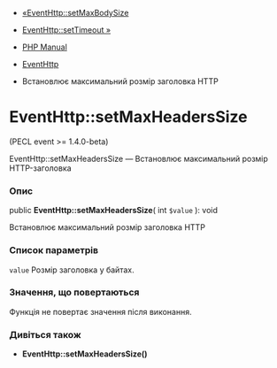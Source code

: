 - [«EventHttp::setMaxBodySize](eventhttp.setmaxbodysize.md)
- [EventHttp::setTimeout »](eventhttp.settimeout.md)

- [PHP Manual](index.md)
- [EventHttp](class.eventhttp.md)
- Встановлює максимальний розмір заголовка HTTP

# EventHttp::setMaxHeadersSize

(PECL event \>= 1.4.0-beta)

EventHttp::setMaxHeadersSize — Встановлює максимальний розмір
HTTP-заголовка

### Опис

public **EventHttp::setMaxHeadersSize**( int `$value` ): void

Встановлює максимальний розмір заголовка HTTP

### Список параметрів

`value`
Розмір заголовка у байтах.

### Значення, що повертаються

Функція не повертає значення після виконання.

### Дивіться також

- **EventHttp::setMaxHeadersSize()**
